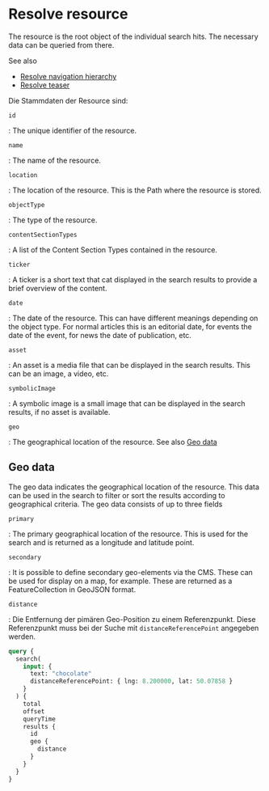 # Resolve resource

The resource is the root object of the individual search hits. The necessary data can be queried from there.

See also

- [Resolve navigation hierarchy](resolve-navigation-hierarchy.md)
- [Resolve teaser](resolve-teaser.md)

Die Stammdaten der Resource sind:

`id`

: The unique identifier of the resource.

`name`

: The name of the resource.

`location`

: The location of the resource. This is the Path where the resource is stored.

`objectType`

: The type of the resource.

`contentSectionTypes`

: A list of the Content Section Types contained in the resource.

`ticker`

: A ticker is a short text that cat displayed in the search results to provide a brief overview of the content.

`date`

: The date of the resource. This can have different meanings depending on the object type. For normal articles this is an editorial date, for events the date of the event, for news the date of publication, etc.

`asset`

: An asset is a media file that can be displayed in the search results. This can be an image, a video, etc.

`symbolicImage`

: A symbolic image is a small image that can be displayed in the search results, if no asset is available.

`geo`

: The geographical location of the resource. See also [Geo data](#geo-data)

## Geo data

The geo data indicates the geographical location of the resource. This data can be used in the search to filter or sort the results according to geographical criteria. The geo data consists of up to three fields

`primary`

: The primary geographical location of the resource. This is used for the search and is returned as a longitude and latitude point.

`secondary`

: It is possible to define secondary geo-elements via the CMS. These can be used for display on a map, for example. These are returned as a FeatureCollection in GeoJSON format.

`distance`

: Die Entfernung der pimären Geo-Position zu einem Referenzpunkt. Diese Referenzpunkt muss bei der Suche mit `distanceReferencePoint` angegeben werden.

```graphql
query {
  search(
    input: {
      text: "chocolate"
      distanceReferencePoint: { lng: 8.200000, lat: 50.07858 }
    }
  ) {
    total
    offset
    queryTime
    results {
      id
      geo {
        distance
      }
    }
  }
}
```
